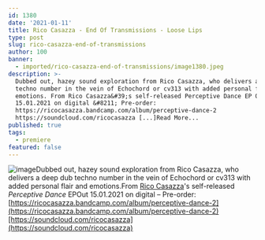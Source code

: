```yaml
---
id: 1380
date: '2021-01-11'
title: Rico Casazza - End Of Transmissions - Loose Lips
type: post
slug: rico-casazza-end-of-transmissions
author: 100
banner:
  - imported/rico-casazza-end-of-transmissions/image1380.jpeg
description: >-
  Dubbed out, hazey sound exploration from Rico Casazza, who delivers a deep dub
  techno number in the vein of Echochord or cv313 with added personal flair and
  emotions. From Rico Casazza&#39;s self-released Perceptive Dance EP Out
  15.01.2021 on digital &#8211; Pre-order:
  https://ricocasazza.bandcamp.com/album/perceptive-dance-2
  https://soundcloud.com/ricocasazza [...]Read More...
published: true
tags:
  - premiere
featured: false
---
```

![image](../imported/rico-casazza-end-of-transmissions/image1380.jpeg)Dubbed out, hazey sound exploration from Rico Casazza, who delivers a deep dub techno number in the vein of Echochord or cv313 with added personal flair and emotions.From [Rico Casazza](https://ricocasazza.bandcamp.com)'s self-released _Perceptive Dance_ EPOut 15.01.2021 on digital – Pre-order: [https://ricocasazza.bandcamp.com/album/perceptive-dance-2](https://ricocasazza.bandcamp.com/album/perceptive-dance-2)[https://soundcloud.com/ricocasazza](https://soundcloud.com/ricocasazza)